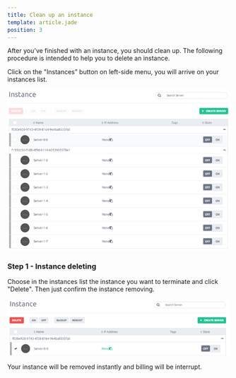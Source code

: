```yaml
---
title: Clean up an instance
template: article.jade
position: 3
---
```


After you've finished with an instance, you should clean up.
The following procedure is intended to help you to delete an instance.

Click on the "Instances” button on left-side menu, you will arrive on your instances list.

![Instance dashboard](../../imgs/instance_dashboard.png "Instance-dashboard")

### Step 1 - Instance deleting

Choose in the instances list the instance you want to terminate and click "Delete".
Then just confirm the instance removing.

![Delete an instance](../../imgs/instance_delete.png "Delete-an-instance")

Your instance will be removed instantly and billing will be interrupt.
